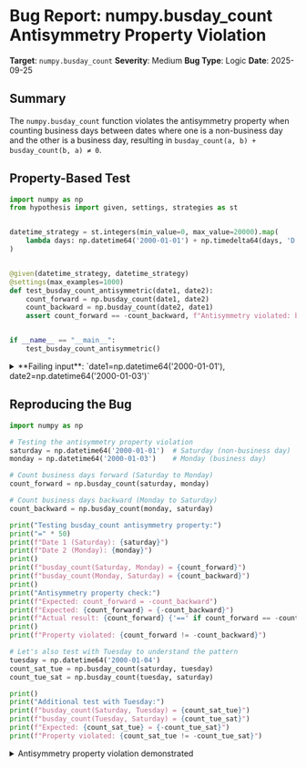 # Bug Report: numpy.busday_count Antisymmetry Property Violation

**Target**: `numpy.busday_count`
**Severity**: Medium
**Bug Type**: Logic
**Date**: 2025-09-25

## Summary

The `numpy.busday_count` function violates the antisymmetry property when counting business days between dates where one is a non-business day and the other is a business day, resulting in `busday_count(a, b) + busday_count(b, a) ≠ 0`.

## Property-Based Test

```python
import numpy as np
from hypothesis import given, settings, strategies as st


datetime_strategy = st.integers(min_value=0, max_value=20000).map(
    lambda days: np.datetime64('2000-01-01') + np.timedelta64(days, 'D')
)


@given(datetime_strategy, datetime_strategy)
@settings(max_examples=1000)
def test_busday_count_antisymmetric(date1, date2):
    count_forward = np.busday_count(date1, date2)
    count_backward = np.busday_count(date2, date1)
    assert count_forward == -count_backward, f"Antisymmetry violated: busday_count({date1}, {date2})={count_forward}, busday_count({date2}, {date1})={count_backward}"


if __name__ == "__main__":
    test_busday_count_antisymmetric()
```

<details>

<summary>
**Failing input**: `date1=np.datetime64('2000-01-01'), date2=np.datetime64('2000-01-03')`
</summary>
```
Traceback (most recent call last):
  File "/home/npc/pbt/agentic-pbt/worker_/31/hypo.py", line 19, in <module>
    test_busday_count_antisymmetric()
    ~~~~~~~~~~~~~~~~~~~~~~~~~~~~~~~^^
  File "/home/npc/pbt/agentic-pbt/worker_/31/hypo.py", line 11, in test_busday_count_antisymmetric
    @settings(max_examples=1000)
                   ^^^
  File "/home/npc/miniconda/lib/python3.13/site-packages/hypothesis/core.py", line 2124, in wrapped_test
    raise the_error_hypothesis_found
  File "/home/npc/pbt/agentic-pbt/worker_/31/hypo.py", line 15, in test_busday_count_antisymmetric
    assert count_forward == -count_backward, f"Antisymmetry violated: busday_count({date1}, {date2})={count_forward}, busday_count({date2}, {date1})={count_backward}"
           ^^^^^^^^^^^^^^^^^^^^^^^^^^^^^^^^
AssertionError: Antisymmetry violated: busday_count(2000-01-01, 2000-01-03)=0, busday_count(2000-01-03, 2000-01-01)=-1
Falsifying example: test_busday_count_antisymmetric(
    date1=(lambda days: np.datetime64('2000-01-01') + np.timedelta64(days, 'D'))(
        0,
    ),
    date2=(lambda days: np.datetime64('2000-01-01') + np.timedelta64(days, 'D'))(
        2,
    ),
)
```
</details>

## Reproducing the Bug

```python
import numpy as np

# Testing the antisymmetry property violation
saturday = np.datetime64('2000-01-01')  # Saturday (non-business day)
monday = np.datetime64('2000-01-03')    # Monday (business day)

# Count business days forward (Saturday to Monday)
count_forward = np.busday_count(saturday, monday)

# Count business days backward (Monday to Saturday)
count_backward = np.busday_count(monday, saturday)

print("Testing busday_count antisymmetry property:")
print("=" * 50)
print(f"Date 1 (Saturday): {saturday}")
print(f"Date 2 (Monday): {monday}")
print()
print(f"busday_count(Saturday, Monday) = {count_forward}")
print(f"busday_count(Monday, Saturday) = {count_backward}")
print()
print("Antisymmetry property check:")
print(f"Expected: count_forward = -count_backward")
print(f"Expected: {count_forward} = {-count_backward}")
print(f"Actual result: {count_forward} {'==' if count_forward == -count_backward else '!='} {-count_backward}")
print()
print(f"Property violated: {count_forward != -count_backward}")

# Let's also test with Tuesday to understand the pattern
tuesday = np.datetime64('2000-01-04')
count_sat_tue = np.busday_count(saturday, tuesday)
count_tue_sat = np.busday_count(tuesday, saturday)

print()
print("Additional test with Tuesday:")
print(f"busday_count(Saturday, Tuesday) = {count_sat_tue}")
print(f"busday_count(Tuesday, Saturday) = {count_tue_sat}")
print(f"Expected: {count_sat_tue} = {-count_tue_sat}")
print(f"Property violated: {count_sat_tue != -count_tue_sat}")
```

<details>

<summary>
Antisymmetry property violation demonstrated
</summary>
```
Testing busday_count antisymmetry property:
==================================================
Date 1 (Saturday): 2000-01-01
Date 2 (Monday): 2000-01-03

busday_count(Saturday, Monday) = 0
busday_count(Monday, Saturday) = -1

Antisymmetry property check:
Expected: count_forward = -count_backward
Expected: 0 = 1
Actual result: 0 != 1

Property violated: True

Additional test with Tuesday:
busday_count(Saturday, Tuesday) = 1
busday_count(Tuesday, Saturday) = -2
Expected: 1 = 2
Property violated: True
```
</details>

## Why This Is A Bug

The numpy documentation for `busday_count` states that it "counts the number of valid days between `begindates` and `enddates`, not including the day of `enddates`". This describes a half-open interval [begin, end). Any interval counting function should satisfy the antisymmetry property: `count(a, b) = -count(b, a)`, meaning that reversing the direction of counting should negate the result.

However, the function uses inconsistent interval semantics depending on the direction:
- **Forward counting** (begin < end): Uses [begin, end) interval - includes begin if it's a business day, excludes end
- **Backward counting** (begin > end): Appears to use (end, begin] interval - excludes end, but includes begin in the count

This inconsistency manifests when:
1. Saturday to Monday: Returns 0 (counts days in [Sat, Mon) = {Sat, Sun}, neither are business days)
2. Monday to Saturday: Returns -1 (appears to count Monday as a business day when going backward)

The violation becomes clearer with Tuesday:
- Saturday to Tuesday: Returns 1 (counts Monday in [Sat, Tue))
- Tuesday to Saturday: Returns -2 (counts both Monday and Tuesday)

This breaks the mathematical property that `busday_count(a, b) + busday_count(b, a) = 0`, which users would reasonably expect for any counting function. This could lead to incorrect business day calculations in financial applications, scheduling systems, and any code that relies on symmetric date range calculations.

## Relevant Context

The bug appears to stem from how the function handles the boundary conditions when the direction is reversed. The documentation at https://numpy.org/doc/stable/reference/generated/numpy.busday_count.html specifies that the function uses a half-open interval excluding the end date, but the implementation seems to apply different logic for backward counting.

This issue affects numpy version 2.3.0 (current as of testing) and likely earlier versions. The weekmask defaults to '1111100' (Monday through Friday as business days), making Saturday and Sunday non-business days.

## Proposed Fix

The fix requires modifying the C implementation to ensure consistent interval semantics regardless of counting direction. When `begindate > enddate`, the function should:

1. Swap the dates to get the forward interval
2. Count business days in the standard [begin, end) interval
3. Negate the result to account for the reversed direction

This would ensure that `busday_count(a, b)` always uses [a, b) interval semantics and maintains the antisymmetry property. The specific fix would need to be applied to the underlying C code in numpy's datetime module, likely in the `_count_busdaycal` function or its callers.